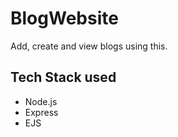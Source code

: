 # BlogWebsite

Add, create and  view blogs using this.

## Tech Stack used 
* Node.js
* Express
* EJS
